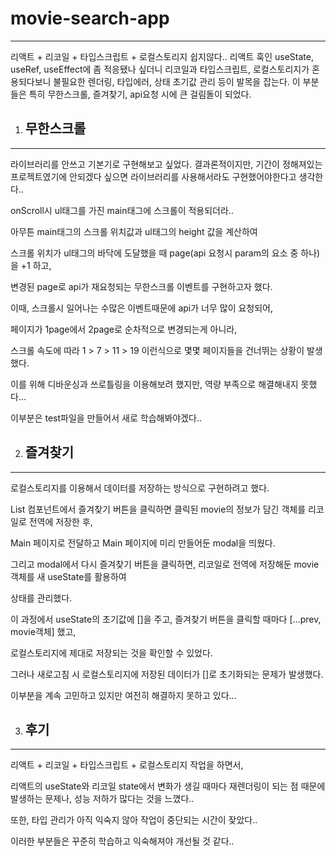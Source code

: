 # movie-search-app
-------------

리액트 + 리코일 + 타입스크립트 + 로컬스토리지 쉽지않다..
리액트 훅인 useState, useRef, useEffect에 좀 적응됐나 싶더니
리코일과 타입스크립트, 로컬스토리지가 혼용되다보니
불필요한 렌더링, 타입에러, 상태 초기값 관리 등이 발목을 잡는다.
이 부분들은 특히 무한스크롤, 즐겨찾기, api요청 시에 큰 걸림돌이 되었다.


1. ## 무한스크롤
-------------

라이브러리를 안쓰고 기본기로 구현해보고 싶었다.
결과론적이지만, 기간이 정해져있는 프로젝트였기에 안되겠다 싶으면 라이브러리를 사용해서라도 구현했어야한다고 생각한다..

onScroll시 ul태그를 가진 main태그에 스크롤이 적용되더라..

아무튼 main태그의 스크롤 위치값과 ul태그의 height 값을 계산하여

스크롤 위치가 ul태그의 바닥에 도달했을 때 page(api 요청시 param의 요소 중 하나)을 +1 하고, 

변경된 page로 api가 재요청되는 무한스크롤 이벤트를 구현하고자 했다.

이때, 스크롤시 일어나는 수많은 이벤트때문에 api가 너무 많이 요청되어,

페이지가 1page에서 2page로 순차적으로 변경되는게 아니라,

스크롤 속도에 따라 1 > 7 > 11 > 19 이런식으로 몇몇 페이지들을 건너뛰는 상황이 발생했다.

이를 위해 디바운싱과 쓰로틀링을 이용해보려 했지만, 역량 부족으로 해결해내지 못했다...

이부분은 test파일을 만들어서 새로 학습해봐야겠다..

 

 

2. ## 즐겨찾기
-------------

로컬스토리지를 이용해서 데이터를 저장하는 방식으로 구현하려고 했다.

List 컴포넌트에서 즐겨찾기 버튼을 클릭하면 클릭된 movie의 정보가 담긴 객체를 리코일로 전역에 저장한 후,

Main 페이지로 전달하고 Main 페이지에 미리 만들어둔 modal을 띄웠다.

그리고 modal에서 다시 즐겨찾기 버튼을 클릭하면, 리코일로 전역에 저장해둔 movie 객체를 새 useState를 활용하여

상태를 관리했다.

이 과정에서 useState의 초기값에 []을 주고, 즐겨찾기 버튼을 클릭할 때마다 [...prev, movie객체] 했고, 

로컬스토리지에 제대로 저장되는 것을 확인할 수 있었다.

그러나 새로고침 시 로컬스토리지에 저장된 데이터가 []로 초기화되는 문제가 발생했다.

이부분을 계속 고민하고 있지만 여전히 해결하지 못하고 있다...

 

 

3. ## 후기
-------------

리액트 + 리코일 + 타입스크립트 + 로컬스토리지 작업을 하면서,

리액트의 useState와 리코일 state에서 변화가 생길 때마다 재렌더링이 되는 점 때문에 발생하는 문제나, 성능 저하가 많다는 것을 느꼈다..

또한, 타입 관리가 아직 익숙지 않아 작업이 중단되는 시간이 잦았다..

이러한 부분들은 꾸준히 학습하고 익숙해져야 개선될 것 같다..

